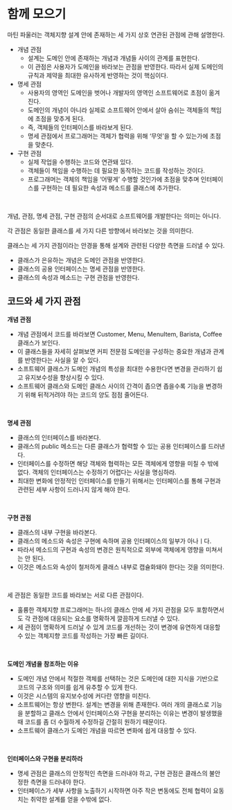# 함께 모으기

마틴 파울러는 객체지향 설계 안에 존재하는 세 가지 상호 연관된 관점에 관해 설명한다.

- 개념 관점
    - 설계는 도메인 안에 존재하는 개념과 개념들 사이의 관계를 표현한다.
    - 이 관점은 사용자가 도메인을 바라보는 관점을 반영한다. 따라서 실제 도메인의 규칙과 제약을 최대한 유사하게 반영하는 것이 핵심이다.
- 명세 관점
    - 사용자의 영역인 도메인을 벗어나 개발자의 영역인 소프트웨어로 초점이 옮겨진다.
    - 도메인의 개념이 아니라 실제로 소프트웨어 안에서 살아 숨쉬는 객체들의 책임에 초점을 맞추게 된다.
    - 즉, 객체들의 인터페이스를 바라보게 된다.
    - 명세 관점에서 프로그래머는 객체가 협력을 위해 ‘무엇’을 할 수 있는가에 초점을 맞춘다.
- 구현 관점
    - 실제 작업을 수행하는 코드와 연관돼 있다.
    - 객체들이 책임을 수행하는 데 필요한 동작하는 코드를 작성하는 것이다.
    - 프로그래머는 객체의 책임을 ‘어떻게’ 수행할 것인가에 초점을 맞추며 인터페이스를 구현하는 데 필요한 속성과 메소드를 클래스에 추가한다.

<br>

개념, 관점, 명세 관점, 구현 관점의 순서대로 소프트웨어를 개발한다는 의미는 아니다.

각 관점은 동일한 클래스를 세 가지 다른 방향에서 바라보는 것을 의미한다.

클래스는 세 가지 관점이라는 안경을 통해 설계와 관련된 다양한 측면을 드러낼 수 있다.

- 클래스가 은유하는 개념은 도메인 관점을 반영한다.
- 클래스의 공용 인터페이스는 명세 관점을 반영한다.
- 클래스의 속성과 메소드는 구현 관점을 반영한다.

## 코드와 세 가지 관점

**개념 관점**

- 개념 관점에서 코드를 바라보면 Customer, Menu, MenuItem, Barista, Coffee 클래스가 보인다.
- 이 클래스들을 자세히 살펴보면 커피 전문점 도메인을 구성하는 중요한 개념과 관계를 반영한다는 사실을 알 수 있다.
- 소프트웨어 클래스가 도메인 개념의 특성을 최대한 수용한다면 변경을 관리하기 쉽고 유지보수성을 향상시킬 수 있다.
- 소프트웨어 클래스와 도메인 클래스 사이의 간격이 좁으면 좁을수록 기능을 변경하기 위해 뒤적거려야 하는 코드의 양도 점점 줄어든다.

<br>

**명세 관점**

- 클래스의 인터페이스를 바라본다.
- 클래스의 public 메소드는 다른 클래스가 협력할 수 있는 공용 인터페이스를 드러낸다.
- 인터페이스를 수정하면 해당 객체와 협력하는 모든 객체에게 영향을 미칠 수 밖에 없다. 객체의 인터페이스는 수정하기 어렵다는 사실을 명심하라.
- 최대한 변화에 안정적인 인터페이스를 만들기 위해서는 인터페이스를 통해 구현과 관련된 세부 사항이 드러나지 않게 해야 한다.

<br>

**구현 관점**

- 클래스의 내부 구현을 바라본다.
- 클래스의 메소드와 속성은 구현에 속하며 공용 인터페이스의 일부가 아나ㅣ다.
- 따라서 메소드의 구현과 속성의 변경은 원칙적으로 외부에 객체에게 영향을 미쳐서는 안 된다.
- 이것은 메소드와 속성이 철저하게 클래스 내부로 캡슐화돼야 한다는 것을 의미한다.

<br>

세 관점은 동일한 코드를 바라보는 서로 다른 관점이다.

- 훌륭한 객체지향 프로그래머는 하나의 클래스 안에 세 가지 관점을 모두 포함하면서도 각 관점에 대응되는 요소를 명확하게 깔끔하게 드러낼 수 있다.
- 세 관점이 명확하게 드러날 수 있게 코드를 개선하는 것이 변경에 유연하게 대응할 수 있는 객체지향 코드를 작성하는 가장 빠른 길이다.

<br>

**도메인 개념을 참조하는 이유**

- 도메인 개념 안에서 적절한 객체를 선택하는 것은 도메인에 대한 지식을 기반으로 코드의 구조와 의미를 쉽게 유추할 수 있게 한다.
- 이것은 시스템의 유지보수성에 커다란 영향을 미친다.
- 소프트웨어는 항상 변한다. 설계는 변경을 위해 존재한다. 여러 개의 클래스로 기능을 분할하고 클래스 안에서 인터페이스와 구현을 분리하는 이유는 변경이 발생했을 때 코드를 좀 더 수월하게 수정하길 간절히 원하기 때문이다.
- 소프트웨어 클래스가 도메인 개념을 따르면 변화에 쉽게 대응할 수 있다.

<br>

**인터페이스와 구현을 분리하라**

- 명세 관점은 클래스의 안정적인 측면을 드러내야 하고, 구현 관점은 클래스의 불안정한 측면을 드러내야 한다.
- 인터페이스가 세부 사항을 노출하기 시작하면 아주 작은 변동에도 전체 협력이 요동치는 취약한 설계를 얻을 수밖에 없다.